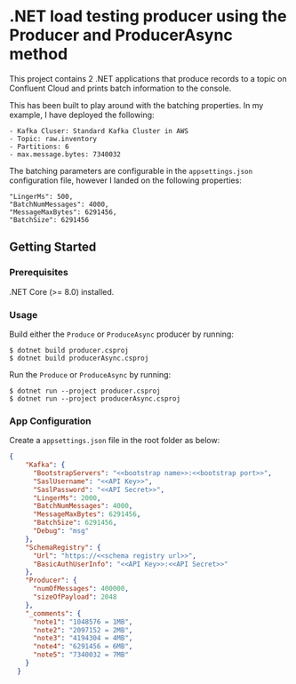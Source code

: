 # .NET load testing producer using the Producer and ProducerAsync method

This project contains 2 .NET applications that produce records to a topic on Confluent Cloud and prints batch information to the console.

This has been built to play around with the batching properties. In my example, I have deployed the following:
```
- Kafka Cluser: Standard Kafka Cluster in AWS
- Topic: raw.inventory
- Partitions: 6
- max.message.bytes: 7340032
```

The batching parameters are configurable in the `appsettings.json` configuration file, however I landed on the following properties:

```
"LingerMs": 500,
"BatchNumMessages": 4000,
"MessageMaxBytes": 6291456,
"BatchSize": 6291456
```

## Getting Started

### Prerequisites

.NET Core (>= 8.0) installed.

### Usage

Build either the `Produce` or `ProduceAsync` producer by running:

```shell
$ dotnet build producer.csproj
$ dotnet build producerAsync.csproj
```

Run the `Produce` or `ProduceAsync` by running:

```shell
$ dotnet run --project producer.csproj
$ dotnet run --project producerAsync.csproj
```

### App Configuration

Create a `appsettings.json` file in the root folder as below:

```json
{
    "Kafka": {
      "BootstrapServers": "<<bootstrap name>>:<<bootstrap port>>",
      "SaslUsername": "<<API Key>>",
      "SaslPassword": "<<API Secret>>",
      "LingerMs": 2000,
      "BatchNumMessages": 4000,
      "MessageMaxBytes": 6291456,
      "BatchSize": 6291456,
      "Debug": "msg"
    },
    "SchemaRegistry": {
      "Url": "https://<<schema registry url>>",
      "BasicAuthUserInfo": "<<API Key>>:<<API Secret>>"
    },
    "Producer": {
      "numOfMessages": 400000,
      "sizeOfPayload": 2048
    },
    "_comments": {
      "note1": "1048576 = 1MB",
      "note2": "2097152 = 2MB",
      "note3": "4194304 = 4MB",
      "note4": "6291456 = 6MB",
      "note5": "7340032 = 7MB"
    }
  }
```
